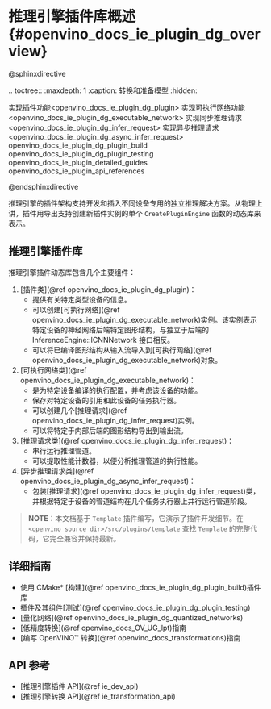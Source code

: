 # 推理引擎插件库概述{#openvino_docs_ie_plugin_dg_overview}

@sphinxdirective

.. toctree::
   :maxdepth: 1
   :caption: 转换和准备模型
   :hidden:

   实现插件功能<openvino_docs_ie_plugin_dg_plugin>
   实现可执行网络功能<openvino_docs_ie_plugin_dg_executable_network>
   实现同步推理请求<openvino_docs_ie_plugin_dg_infer_request>
   实现异步推理请求<openvino_docs_ie_plugin_dg_async_infer_request>
   openvino_docs_ie_plugin_dg_plugin_build
   openvino_docs_ie_plugin_dg_plugin_testing
   openvino_docs_ie_plugin_detailed_guides
   openvino_docs_ie_plugin_api_references

@endsphinxdirective

推理引擎的插件架构支持开发和插入不同设备专用的独立推理解决方案。从物理上讲，插件用导出支持创建新插件实例的单个 `CreatePluginEngine` 函数的动态库来表示。

推理引擎插件库
-----------------------

推理引擎插件动态库包含几个主要组件：

1. [插件类](@ref openvino_docs_ie_plugin_dg_plugin)：
   - 提供有关特定类型设备的信息。
   - 可以创建[可执行网络](@ref openvino_docs_ie_plugin_dg_executable_network)实例。该实例表示特定设备的神经网络后端特定图形结构，与独立于后端的 InferenceEngine::ICNNNetwork 接口相反。
   - 可以将已编译图形结构从输入流导入到[可执行网络](@ref openvino_docs_ie_plugin_dg_executable_network)对象。
2. [可执行网络类](@ref openvino_docs_ie_plugin_dg_executable_network)：
   - 是为特定设备编译的执行配置，并考虑该设备的功能。
   - 保存对特定设备的引用和此设备的任务执行器。
   - 可以创建几个[推理请求](@ref openvino_docs_ie_plugin_dg_infer_request)实例。
   - 可以将特定于内部后端的图形结构导出到输出流。
3. [推理请求类](@ref openvino_docs_ie_plugin_dg_infer_request)：
   - 串行运行推理管道。
   - 可以提取性能计数器，以便分析推理管道的执行性能。
4. [异步推理请求类](@ref openvino_docs_ie_plugin_dg_async_infer_request)：
   - 包装[推理请求](@ref openvino_docs_ie_plugin_dg_infer_request)类，并根据特定于设备的管道结构在几个任务执行器上并行运行管道阶段。

> **NOTE**：本文档基于 `Template` 插件编写，它演示了插件开发细节。在 `<openvino source dir>/src/plugins/template` 查找 `Template` 的完整代码，它完全兼容并保持最新。

详细指南
-----------------------

* 使用 CMake\* [构建](@ref openvino_docs_ie_plugin_dg_plugin_build)插件库
* 插件及其组件[测试](@ref openvino_docs_ie_plugin_dg_plugin_testing)
* [量化网络](@ref openvino_docs_ie_plugin_dg_quantized_networks)
* [低精度转换](@ref openvino_docs_OV_UG_lpt)指南
* [编写 OpenVINO™ 转换](@ref openvino_docs_transformations)指南

API 参考
-----------------------

* [推理引擎插件 API](@ref ie_dev_api)
* [推理引擎转换 API](@ref ie_transformation_api)
